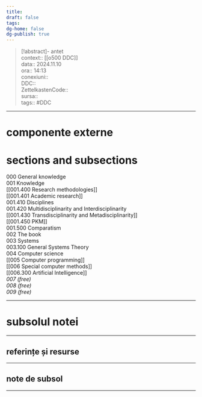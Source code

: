```yaml
---
title: 
draft: false
tags: 
dg-home: false
dg-publish: true
---
```

> [!abstract]- antet  
> context:: [[o500 DDC]]  
> data:: 2024.11.10  
> ora:: 14:13  
> conexiuni::  
> DDC::  
> ZettelkastenCode::  
> sursa::  
> tags::  #DDC 


---

# componente externe


# sections and subsections
  
000 General knowledge  
001 Knowledge  
[[001.400 Research methodologies]]  
[[001.401 Academic research]]  
001.410 Disciplines  
001.420 Multidisciplinarity and Interdisciplinarity  
[[001.430 Transdisciplinarity and Metadisciplinarity]]  
[[001.450 PKM]]  
001.500 Comparatism  
002 The book  
003 Systems  
003.100 General Systems Theory  
004 Computer science  
[[005 Computer programming]]  
[[006 Special computer methods]]  
[[006.300 Artificial Intelligence]]  
*007 (free)  
008 (free)  
009 (free)*  
  

---  
# subsolul notei  
---  
## referințe și resurse

  
---  
## note de subsol  
---  
  


